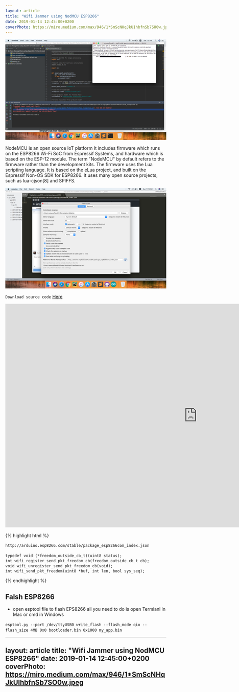 ```yaml
---
layout: article
title: "Wifi Jammer using NodMCU ESP8266"
date: 2019-01-14 12:45:00+0200
coverPhoto: https://miro.medium.com/max/946/1*SmScNHqJkUIhbfnSb7SO0w.jpeg
---
```


![](https://github.com/boubli/Youssef-Boubli/blob/gh-pages/contents/images/2019/01/51076992-b390e100-1697-11e9-9be1-ed5c63a067a6.png?raw=true)

NodeMCU is an open source IoT platform It includes firmware which runs on the ESP8266 Wi-Fi SoC from Espressif Systems, and hardware which is based on the ESP-12 module. The term "NodeMCU" by default refers to the firmware rather than the development kits. The firmware uses the Lua scripting language. It is based on the eLua project, and built on the Espressif Non-OS SDK for ESP8266. It uses many open source projects, such as lua-cjson[8] and SPIFFS.

![](https://github.com/boubli/Youssef-Boubli/blob/gh-pages/contents/images/2019/01/Screen%20Shot%202019-01-13%20at%2011.12.02%20PM.png?raw=true)

`Download source code` [Here](https://github.com/boubli/Wifi-Jammer-NodeMCU/archive/master.zip)


<iframe width="1200" height="700" src="https://www.youtube.com/embed/zD2M8a9pqCM" frameborder="0" allow="accelerometer; autoplay; encrypted-media; gyroscope; picture-in-picture" allowfullscreen></iframe>

{% highlight html %}

	http://arduino.esp8266.com/stable/package_esp8266com_index.json

	typedef void (*freedom_outside_cb_t)(uint8 status);
	int wifi_register_send_pkt_freedom_cb(freedom_outside_cb_t cb);
	void wifi_unregister_send_pkt_freedom_cb(void);
	int wifi_send_pkt_freedom(uint8 *buf, int len, bool sys_seq);

{% endhighlight %}

## Falsh ESP8266 
 * open esptool file to flash EPS8266 all you need to do is open Termianl in Mac or cmd in Windows

 `esptool.py --port /dev/ttyUSB0 write_flash --flash_mode qio --flash_size 4MB 0x0 bootloader.bin 0x1000 my_app.bin`
 
---
layout: article
title: "Wifi Jammer using NodMCU ESP8266"
date: 2019-01-14 12:45:00+0200
coverPhoto: https://miro.medium.com/max/946/1*SmScNHqJkUIhbfnSb7SO0w.jpeg
---
